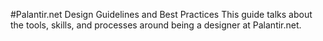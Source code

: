 #Palantir.net Design Guidelines and Best Practices
This guide talks about the tools, skills, and processes around being a designer at Palantir.net.
